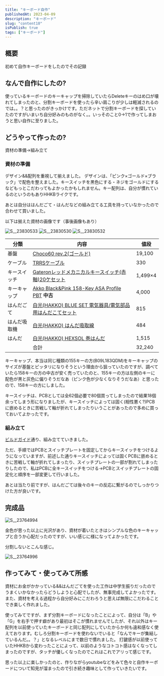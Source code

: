 ```yaml
---
title: "キーボード自作"
publishedAt: 2023-04-09
description: "キーボード"
slug: "content10"
isPublish: true
tags: ["キーボード"]
---
```



## 概要
初めて自作キーボードをしたのでその記録

## なんで自作にしたの?
使っているキーボードのキーキャップを掃除していたらDeleteキーのはめ口が壊れてしまったのと、分割キーボードを使ったら辛い肩こりが少しは軽減されるのでは。。？と思ったのがきっかけです。ただネットで分割キーボードを探していたのですがいまいち自分好みのものがなく。。いっそのこと0->1で作ってしまおうと思い自作に至りました。

## どうやって作ったの?
資材の準備->組み立て
### 資材の準備
デザイン&&配列を重視して揃えました。
デザインは、「ピンク×ゴールド×ブラック」で配色を整えました。キースイッチを黒色にする・ネジをゴールドにするなどもっとこだわってもよかったかもしれません。キー配列は、自分が慣れているのというのもありHHKBライクです。

あとは自分ははんだごて・はんだなどの組み立てる工具を持っていなかったので合わせて買いました。

以下は揃えた資材の画像です（事後画像もあり）

![S__23830533](https://user-images.githubusercontent.com/60976262/232224538-73888735-ab9f-49f3-b179-4edd10b146f3.png)
![S__23830530](https://user-images.githubusercontent.com/60976262/232224545-4ceaf825-d9a0-4dbf-ae7a-b277c62d8007.png)
![S__23830532](https://user-images.githubusercontent.com/60976262/232224623-edfbaa1e-b130-44a0-931e-fad83f392533.png)


|分類|内容|値段|
|---|---|---|
|基盤|[Choco60 rev.2(ゴールド)](https://shop.yushakobo.jp/products/choco60-rev-2?variant=40392487141537)|19,100|
|ケーブル|[TRRSケーブル](https://shop.yushakobo.jp/products/trrs_cable?variant=40975953199265)|330|
|キースイッチ|[Gateronレッドメカニカルキースイッチ(赤軸)20ケセット](https://www.amazon.co.jp/gp/product/B09D3PY63G/ref=ppx_yo_dt_b_asin_title_o02_s00?ie=UTF8&psc=1)|1,499×4|
|キーキャップ|[Akko Black&Pink 158-Key ASA Profile PBT](https://www.amazon.co.jp/Akko/dp/B091DNYXGR?th=1) **中古**|4,000|
|はんだごて|[白光(HAKKO) BLUE SET 電気器具/電気部品用はんだこてセット](https://www.amazon.co.jp/gp/product/B0072QN66U/ref=ppx_yo_dt_b_asin_title_o01_s00?ie=UTF8&psc=1)|815|
|はんだ吸取機|[白光(HAKKO) はんだ吸取線](https://www.amazon.co.jp/gp/product/B091BR2BGM/ref=ppx_yo_dt_b_asin_title_o01_s00?ie=UTF8&th=1)|484|
|はんだ|[白光(HAKKO) HEXSOL 巻はんだ](https://www.amazon.co.jp/gp/product/B0027WWP2K/ref=ppx_yo_dt_b_asin_title_o00_s00?ie=UTF8&psc=1)|1,515|
||合計|32,240|

キーキャップ、本当は同じ種類の155キーの方(B09L183QDM)をキーキャップのサイズが基盤とピッタリになりそうという理由から狙っていたのですが、調べていたら158キーの方の中古が安く売っていたのと、155キーの方は左側のキーに配色が黒と灰色に偏りそうだなあ（ピンク色が少なくなりそうだなあ）と思ったので、158キーの方にしました。

キースイッチは、PCBとしては全62個必要で80個買ってしまったので結果18個余ってしまう形になりましたが、キースイッチによっては固く(相性悪く?)PCBに嵌めるときに苦戦して軸が折れてしまったりいうことがあったので多めに買っておいてよかったです。

### 組み立て
[ビルドガイド](https://keys.recompile.net/docs/choco60-rev2-build-guide/)通り、組み立てていきました。

ただ、手順ではPCBとスイッチプレートを固定してからキースイッチをつけるようになっていますが、前述した通りキースイッチによっては固くPCBに嵌めるときに苦戦して軸が折れてしまったり、スイッチプレートの一部が割れてしまったりしたので、私はPCBに全キースイッチをつける->PCBとスイッチプレートの固定化と順序を一部変更して行いました。

あとは当たり前ですが、はんだごては後々のキーの反応に繋がるのでしっかりつけた方が良いです。

## 完成品
![S__23764994](https://user-images.githubusercontent.com/60976262/230777629-061bc68c-f981-4d5c-949a-dacdff984e90.png)

金色が思った以上に光沢があり、資材が着いたときはシンプルな色のキーキャップと合うか心配だったのですが、いい感じに様になってよかったです。

分割しないとこんな感じ。

![S__23764996](https://user-images.githubusercontent.com/60976262/230777744-d63684ed-a7a5-4e51-b4ee-ddbca3c1fd12.png)



## 作ってみて・使ってみて所感
資材にお金がかかっている&&はんだごてを使った工作は中学生振りだったのでうまくいかなかったらどうしようと心配でしたが、無事完成してよかったです。また、資材を考える過程から自分好みにこだわろうと思えば無限にこだわることでき楽しく作れました。

使ってみてですが、まず分割キーボードになったことによって、自分は「B」や「G」を右手で押す癖があり最初はそこが慣れませんでしたが、それ以外はキー配列を以前使っていたキーボードと同じ配列にしていたからか何も違和感なく使えております。むしろ分割キーボードを使わないでいると「なんでキーが集結しているんだ。。？」となるレベルにまで数日で慣れました。
打鍵感が以前使っていたHHKBから変わったことによって、以前のようなコトコト感はなくなってしまったのですが、タッチが優しくなったのでこれはこれでアリって感じです。

思った以上に楽しかったのと、作りながらyoutubeなどをみて色々と自作キーボードについて知見が溜まったので引き続き趣味として作っていきたいです。